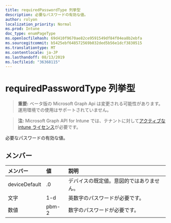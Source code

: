 ```yaml
---
title: requiredPasswordType 列挙型
description: 必要なパスワードの有効な値。
author: rolyon
localization_priority: Normal
ms.prod: Intune
doc_type: enumPageType
ms.openlocfilehash: 69d410f9670ae82ce9591549df84f04ea8b2ebfa
ms.sourcegitcommit: b5425ebf648572569b032ded5b56e1dcf3830515
ms.translationtype: MT
ms.contentlocale: ja-JP
ms.lasthandoff: 08/13/2019
ms.locfileid: "36368115"
---
```

# <a name="requiredpasswordtype-enum-type"></a>requiredPasswordType 列挙型

> **重要:** ベータ版の Microsoft Graph Api は変更される可能性があります。運用環境での使用はサポートされていません。

> **注:** Microsoft Graph API for Intune では、テナントに対して[アクティブな intune ライセンス](https://go.microsoft.com/fwlink/?linkid=839381)が必要です。

必要なパスワードの有効な値。

## <a name="members"></a>メンバー
|メンバー|値|説明|
|:---|:---|:---|
|deviceDefault|.0|デバイスの既定値。意図的ではありません。|
|文字|1-d|英数字のパスワードが必要です。|
|数値|pbm-2|数字のパスワードが必要です。|



